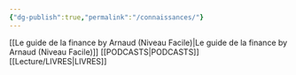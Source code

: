 ```yaml
---
{"dg-publish":true,"permalink":"/connaissances/"}
---
```


[[Le guide de la finance by Arnaud (Niveau Facile)\|Le guide de la finance by Arnaud (Niveau Facile)]]
[[PODCASTS\|PODCASTS]]
[[Lecture/LIVRES\|LIVRES]]
